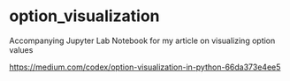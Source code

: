 # option_visualization
Accompanying Jupyter Lab Notebook for my article on visualizing option values

https://medium.com/codex/option-visualization-in-python-66da373e4ee5
